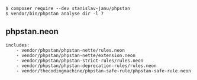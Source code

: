 	$ composer require --dev stanislav-janu/phpstan
	$ vendor/bin/phpstan analyse dir -l 7
	
## phpstan.neon
```
includes:
	- vendor/phpstan/phpstan-nette/rules.neon
	- vendor/phpstan/phpstan-nette/extension.neon
	- vendor/phpstan/phpstan-strict-rules/rules.neon
	- vendor/phpstan/phpstan-deprecation-rules/rules.neon
	- vendor/thecodingmachine/phpstan-safe-rule/phpstan-safe-rule.neon
```
